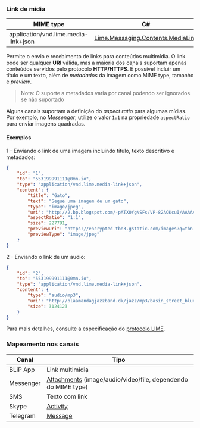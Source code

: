 ### Link de mídia
| MIME type                            | C#                                   |
|--------------------------------------|--------------------------------------|
| application/vnd.lime.media-link+json | [Lime.Messaging.Contents.MediaLink](https://github.com/takenet/lime-csharp/blob/master/src/Lime.Messaging/Contents/MediaLink.cs) |

Permite o envio e recebimento de links para conteúdos multimídia. O link pode ser qualquer **URI** válida, mas a maioria dos canais suportam apenas conteúdos servidos pelo protocolo **HTTP/HTTPS**. É possível incluir um título e um texto, além de *metadados* da imagem como MIME type, tamanho e *preview*.

> Nota: O suporte a metadados varia por canal podendo ser ignorados se não suportado

Alguns canais suportam a definição do *aspect ratio* para algumas mídias. Por exemplo, no *Messenger*, utilize o valor `1:1` na propriedade `aspectRatio` para enviar imagens quadradas.

#### Exemplos
1 - Enviando o link de uma imagem incluindo título, texto descritivo e metadados:
```json
{
    "id": "1",
    "to": "553199991111@0mn.io",
    "type": "application/vnd.lime.media-link+json",
    "content": {
        "title": "Gato",
        "text": "Segue uma imagem de um gato",
        "type": "image/jpeg",
        "uri": "http://2.bp.blogspot.com/-pATX0YgNSFs/VP-82AQKcuI/AAAAAAAALSU/Vet9e7Qsjjw/s1600/Cat-hd-wallpapers.jpg",
        "aspectRatio": "1:1",
        "size": 227791,        
        "previewUri": "https://encrypted-tbn3.gstatic.com/images?q=tbn:ANd9GcS8qkelB28RstsNxLi7gbrwCLsBVmobPjb5IrwKJSuqSnGX4IzX",
        "previewType": "image/jpeg"
    }
}
```

2 - Enviando o link de um audio:
```json
{
    "id": "2",
    "to": "553199991111@0mn.io",
    "type": "application/vnd.lime.media-link+json",
    "content": {
        "type": "audio/mp3",
        "uri": "http://blaamandagjazzband.dk/jazz/mp3/basin_street_blues.mp3",
        "size": 3124123
    }
}
```

Para mais detalhes, consulte a especificação do [protocolo LIME](http://limeprotocol.org/content-types.html#media-link).

### Mapeamento nos canais

| Canal              | Tipo                    | 
|--------------------|-------------------------|
| BLiP App           | Link multimídia         |
| Messenger          | [Attachments](https://developers.facebook.com/docs/messenger-platform/send-api-reference/image-attachment) (image/audio/video/file, dependendo do MIME type)  |
| SMS                | Texto com link          |
| Skype              | [Activity](https://docs.botframework.com/en-us/skype/chat/#sending-messages-1)|
| Telegram           | [Message](https://core.telegram.org/bots/api#message)|

